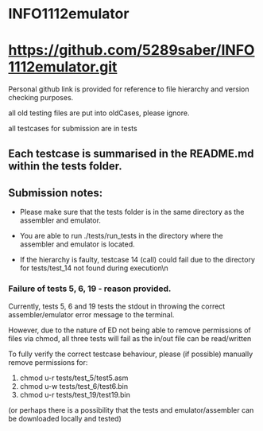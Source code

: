 # INFO1112emulator
# https://github.com/5289saber/INFO1112emulator.git

Personal github link is provided for reference to file hierarchy and version checking purposes.

all old testing files are put into oldCases, please ignore.

all testcases for submission are in tests

## Each testcase is summarised in the README.md within the tests folder.

## Submission notes:

- Please make sure that the tests folder is in the same directory as the assembler and emulator.

- You are able to run ./tests/run_tests in the directory where the assembler and emulator is located.

- If the hierarchy is faulty, testcase 14 (call) could fail due to the directory for tests/test_14 not found during execution\n

### Failure of tests 5, 6, 19 - reason provided.
Currently, tests 5, 6 and 19 tests the stdout in throwing the correct assembler/emulator error message to the terminal.

However, due to the nature of ED not being able to remove permissions of files via chmod, all three tests will fail as the in/out file can be read/written

To fully verify the correct testcase behaviour, please (if possible) manually remove permissions for:

1. chmod u-r tests/test_5/test5.asm
2. chmod u-w tests/test_6/test6.bin
3. chmod u-r tests/test_19/test19.bin

(or perhaps there is a possibility that the tests and emulator/assembler can be downloaded locally and tested)

